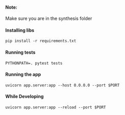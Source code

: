 #### Note:
Make sure you are in the synthesis folder
#### Installing libs
```pip install -r requirements.txt```
#### Running tests
```PYTHONPATH=. pytest tests```
#### Running the app
```uvicorn app.server:app --host 0.0.0.0 --port $PORT```
#### While Developing
```uvicorn app.server:app --reload --port $PORT```
